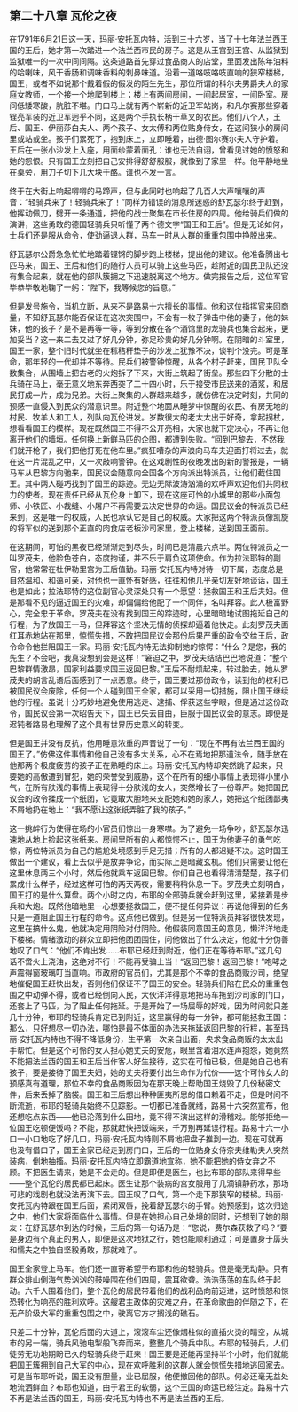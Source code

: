 ## 第二十八章 瓦伦之夜

在1791年6月21日这一天，玛丽·安托瓦内特，活到三十六岁，当了十七年法兰西王国的王后，她才第一次踏进一个法兰西市民的房子。这是从王宫到王宫、从监狱到监狱唯一的一次中间间隔。这条道路首先穿过食品商人的店堂，里面发出陈年油料的哈喇味，风干香肠和调味香料的刺鼻味道。沿着一道咯吱咯吱直响的狭窄楼梯，国王，或者不如说那个戴着假的假发的陌生先生，那位所谓的科尔夫男爵夫人的家庭女教师，一个接一个地爬到楼上；楼上有两间房间，一间起居室，一间卧室。房间低矮寒酸，肮脏不堪。门口马上就有两个崭新的近卫军站岗，和凡尔赛那些穿着锃亮军装的近卫军迥乎不同，这是两个手执长柄干草叉的农民。他们八个人，王后、国王、伊丽莎白夫人、两个孩子、女太傅和两位贴身侍女，在这间狭小的房间里或站或坐。孩子们累死了，抱到床上，立即睡着，由德·图尔赛尔夫人守护着。王后在一张小沙发上入座，用面纱蒙着面孔：谁也无法自诩，曾看见过她的愤怒和她的怨恨。只有国王立刻把自己安排得舒舒服服，就像到了家里一样。他平静地坐在桌旁，用刀子切下几大块干酪。谁也不发一言。

终于在大街上响起嘚嘚的马蹄声，但与此同时也响起了几百人大声嚷嚷的声音：“轻骑兵来了！轻骑兵来了！”同样为错误的消息所迷惑的舒瓦瑟尔终于赶到，他挥动佩刀，劈开一条通道，把他的战士聚集在市长住房的四周。他给骑兵们做的演讲，这些勇敢的德国轻骑兵只听懂了两个德文字“国王和王后”。但是无论如何，士兵们还是服从命令，使劲逼退人群，马车一时从人群的重重包围中挣脱出来。

舒瓦瑟尔公爵急急忙忙地踏着铿锵的脚步跑上楼梯，提出他的建议。他准备腾出七匹马来，国王、王后和他们的随行人员可以骑上这些马匹，趁附近的国民卫队还没有集合起来，就在他的部队簇拥之下迅速脱离这个地方。做完报告之后，这位军官毕恭毕敬地鞠了一躬：“陛下，我等候您的旨意。”

但是发号施令，当机立断，从来不是路易十六擅长的事情。他和这位指挥官来回商量，不知舒瓦瑟尔能否保证在这次突围中，不会有一枚子弹击中他的妻子，他的妹妹，他的孩子？是不是再等一等，等到分散在各个酒馆里的龙骑兵也集合起来，更加妥当？这一来二去又过了好几分钟，弥足珍贵的好几分钟啊。在阴暗的斗室里，国王一家，整个旧时代就坐在秫秸秆垫子的沙发上犹豫不决，谈判个没完。可是革命，那年轻的一代却并不等待。民兵们被警钟惊醒，从各个村子赶来，国民卫队全数集合，从围墙上把古老的火炮拆了下来，大街上筑起了街垒。那些四下分散的士兵骑在马上，毫无意义地东奔西突了二十四小时，乐于接受市民送来的酒浆，和居民打成一片，成为兄弟。大街上聚集的人群越来越多，就仿佛在决定时刻，共同的预感一直侵入到民众的潜意识里。附近整个地面从睡梦中惊醒的农民、有房无地的村民、牧羊人和工人，列队向瓦伦进发。岁数很大的老太太出于好奇，拿起拐杖，想看看国王的模样。现在既然国王不得不公开亮相，大家也就下定决心，不再让他离开他们的墙垣。任何换上新鲜马匹的企图，都遭到失败。“回到巴黎去，不然我们就开枪了，我们把他打死在他车里。”疯狂嘈杂的声浪向马车夫迎面打将过去，就在这一片混乱之中，又一次敲响警钟。在这戏剧性的夜晚发出的新的警报是，一辆马车从巴黎方向驰来，国民议会随意向全国各个方向派出特派员，让他们截住国王。其中两人碰巧找到了国王的踪迹。无边无际波涛汹涌的欢呼声欢迎他们共同权力的使者。现在责任已经从瓦伦身上卸下，现在这座可怜的小城里的那些小面包师、小铁匠、小裁缝、小屠户不再需要去决定世界的命运。国民议会的特派员已经来到，这是唯一的权威，人民也承认它是自己的权威。大家把这两个特派员像凯旋的将军似的送到那个正直的肉食店老板沙司家里，登上楼梯，送到国王面前。

在这期间，可怕的黑夜已经渐渐走到尽头，时间已是清晨六点半。两位特派员之一叫罗茂夫，他脸色苍白，态度拘谨，并不乐于肩负这项使命。作为拉法耶特的副官，他常常在杜伊勒里宫为王后值勤。玛丽·安托瓦内特对待一切下属，态度总是自然温和、和蔼可亲，对他也一直怀有好感，往往和他几乎亲切友好地谈话，国王也是如此；拉法耶特的这位副官心灵深处只有一个愿望：拯救国王和王后夫妇。但是那看不见的逼近国王的灾难，却偏偏给他配了一个同伴，名叫拜容。此人极富野心，完全忠于革命。罗茂夫在没有找到国王的踪迹时，心里暗暗地试图拖延自己的行程，为了放国王一马，但拜容这个坚决无情的侦探却逼着他快走。此刻罗茂夫面红耳赤地站在那里，惊慌失措，不敢把国民议会那份后果严重的政令交给王后，政令命令他拦阻国王一家。玛丽·安托瓦内特无法抑制她的惊愕：“什么？是您，我的先生？不会吧，我真没想到会是这样！”窘迫之中，罗茂夫结结巴巴地说道：“整个巴黎群情激昂，国家利益要求国王返回巴黎。”王后不耐烦起来，转过脸去，她从罗茂夫的胡言乱语后面感到了一点恶意。终于，国王要过那份政令，读到他的权利已被国民议会废除，任何一个人碰到国王全家，都可以采用一切措施，阻止国王继续他的行程。虽说十分巧妙地避免使用逃走、逮捕、俘获这些字眼，但是通过这份政令，国民议会第一次昭告天下，国王已失去自由，臣服于国民议会的意志。即便是迟钝者路易也理解了这个具有世界历史意义的转变。

但是国王并没有反抗，他用睡意浓重的声音说了一句：“现在不再有法兰西王国的国王了。”仿佛这件事情和他自己没有多大关系，心不在焉地把那道法令，随手放在他那两个极度疲劳的孩子正在熟睡的床上。玛丽·安托瓦内特却突然跳了起来，只要她的高傲遭到冒犯，她的荣誉受到威胁，这个在所有的细小事情上表现得小里小气，在所有肤浅的事情上表现得十分肤浅的女人，突然增长了一份尊严。她把国民议会的政令揉成一个纸团，它竟敢大胆地来支配她和她的家人，她把这个纸团鄙夷不屑地扔在地上：“我不愿让这张纸弄脏了我的孩子。”

这一挑衅行为使得在场的小官员们惊出一身寒噤。为了避免一场争吵，舒瓦瑟尔迅速地从地上捡起这张纸来。房间里所有的人都惊愕不止，国王为他妻子的勇气吃惊，两位特派员为自己的尴尬处境感到手足无措；所有的人都迟疑不决。这时国王做出一个建议，看上去似乎是放弃争论，而实际上是暗藏玄机。他们只需要让他在这里休息两三个小时，然后他就乘车返回巴黎。你们自己也看得清清楚楚，孩子们累成什么样子，经过这样可怕的两天两夜，需要稍稍休息一下。罗茂夫立刻明白，国王打的是什么算盘。两个小时之内，布耶的全部骑兵就会赶到这里，紧接着是步兵和大炮。既然他暗地里一心想要拯救国王，便不提任何异议：再说他得到的任务只是一道阻止国王行程的命令。这点他已做到。但是另一位特派员拜容很快发现，这里在搞什么鬼，他就决定用阴险对付阴险。他假装同意国王的意见，懒洋洋地走下楼梯。情绪激动的群众立即把他团团围住，问他做出了什么决定，他就十分伪善地叹了口气：“他们不肯出发……布耶已经赶到附近，他们正在等待布耶。”这几句话不啻火上浇油，这绝对不行！不能再受骗上当！“返回巴黎！返回巴黎！”咆哮之声震得窗玻璃叮当直响。市政府的官员们，尤其是那个不幸的食品商贩沙司，绝望地催促国王赶快出发，否则他们保证不了国王的安全。轻骑兵们陷在民众的重重包围之中动弹不得，或者已经倒向人民，大伙洋洋得意地把马车拖到沙司家的门口，还套上了马匹，为了阻止任何拖延。于是开始了一场屈辱的好戏，因为时间就只差几十分钟，布耶的轻骑兵肯定已到附近，这里赢得的每一分钟，都可能拯救王国：那么，只好想尽一切办法，哪怕是最不体面的办法来拖延返回巴黎的行程，甚至玛丽·安托瓦内特也不得不降低身份，生平第一次亲自出面，央求食品商贩的太太出手帮忙。但是这个可怜的女人担心她丈夫的安危，眼里含着泪水连声抱怨，她竟然不能把法兰西的国王和王后当作客人好生接待，这实在可怕已极，但是她自己也有孩子，要是接待了国王夫妇，她的丈夫将要付出生命作为代价——这个可怜女人的预感真有道理，那位不幸的食品商贩因为在那天晚上帮助国王烧毁了几份秘密文件，后来丢掉了脑袋。国王和王后想出种种匪夷所思的借口赖着不走，但是时间不断流逝，布耶的轻骑兵始终不见踪影。一切都已准备就绪，路易十六突然宣布，他还想吃点东西——他已沦落到什么田地，竟不得不演出这样的滑稽戏。能够拒绝一位国王吃顿便饭吗？不能，那就赶快把饭端来，千万别再延误行程。路易十六一小口一小口地吃了好几口，玛丽·安托瓦内特则不屑地把盘子推到一边。现在可就再也没有借口了，国王全家已经走到房门口，王后的一位贴身女侍奈夫维勒夫人突然装病，倒地抽搐。玛丽·安托瓦内特立即霸道地宣称，她不能把她的侍女弃之不顾。不把医生请来，她是不会走的。但是即便是医生，也比布耶的部队来得早些——整个瓦伦的居民都已起床。医生让那个装病的宫女服用了几滴镇静药水，那场可悲的戏剧也就没法再演下去。国王叹了口气，第一个走下那狭窄的楼梯。玛丽·安托瓦内特跟在国王后面，紧闭双唇，挽着舒瓦瑟尔的手臂。她预感到，这次归途之中，他们大家将面临什么事情。但是在她担心自己处境的同时，还想到了她的朋友：在舒瓦瑟尔到达的时候，王后的第一句话乃是：“您说，费尔森获救了吗？”要是身边有个真正的男人，即便是这次地狱之行，她也能顺利通过；可是置身于孱头和懦夫之中独自坚毅勇敢，那就难了。

国王全家登上马车。他们还一直寄希望于布耶和他的轻骑兵。但是毫无动静。只有群众排山倒海气势汹汹的鼓噪围在他们四周，震耳欲聋。浩浩荡荡的车队终于起动。六千人围着他们，整个瓦伦的居民带着他们的战利品向前迈进，这时愤怒和惊恐转化为响亮的胜利欢呼。这艘君主政体的灾难之舟，在革命歌曲的伴随之下，在无产阶级大军的重重包围之中，驶离它方才搁浅的礁石。

只差二十分钟，瓦伦后面的大道上，滚滚车尘还像烟柱似的直插火烫的晴空，从城市的另一端，骑兵风驰电掣般飞奔而来，整整几个骑兵中队。布耶的轻骑兵，人们徒劳无功地期盼已久的轻骑兵终于赶来！国王要是还能再坚持半个小时，他们就能把国王簇拥到自己大军的中心，现在欢呼胜利的这群人就会惊慌失措地逃回家去。可是当布耶听说，国王没有胆量，业已屈服，他便撤回他的部队。何必还毫无益处地流洒鲜血？布耶也知道，由于君王的软弱，这个王国的命运已经注定。路易十六不再是法兰西的国王，玛丽·安托瓦内特也不再是法兰西的王后。
